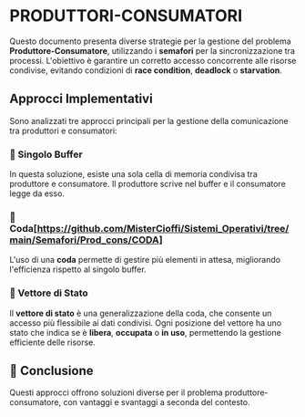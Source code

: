 # PRODUTTORI-CONSUMATORI

Questo documento presenta diverse strategie per la gestione del problema **Produttore-Consumatore**, utilizzando i **semafori** per la sincronizzazione tra processi. 
L'obiettivo è garantire un corretto accesso concorrente alle risorse condivise, evitando condizioni di **race condition**, **deadlock** o **starvation**.

## Approcci Implementativi

Sono analizzati tre approcci principali per la gestione della comunicazione tra produttori e consumatori:

### 📌 Singolo Buffer

In questa soluzione, esiste una sola cella di memoria condivisa tra produttore e consumatore. Il produttore scrive nel buffer e il consumatore legge da esso.

### 📌 Coda[https://github.com/MisterCioffi/Sistemi_Operativi/tree/main/Semafori/Prod_cons/CODA]

L'uso di una **coda** permette di gestire più elementi in attesa, migliorando l'efficienza rispetto al singolo buffer. 

### 📌 Vettore di Stato

Il **vettore di stato** è una generalizzazione della coda, che consente un accesso più flessibile ai dati condivisi. 
Ogni posizione del vettore ha uno stato che indica se è **libera**, **occupata** o **in uso**, permettendo la gestione efficiente delle risorse.

## 🏁 Conclusione

Questi approcci offrono soluzioni diverse per il problema produttore-consumatore, con vantaggi e svantaggi a seconda del contesto. 
